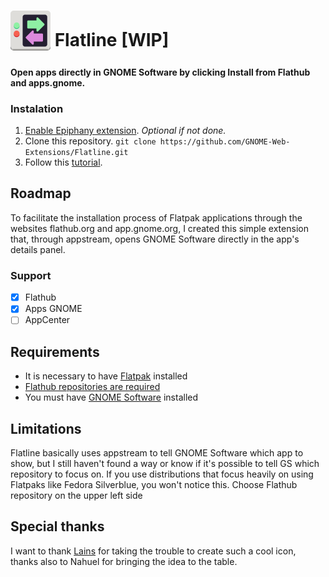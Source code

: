 # <sub><img src="other/promotion/icon/flatline-128.png" width=64px height=64px></sub> Flatline [WIP]

#### Open apps directly in GNOME Software by clicking Install from Flathub and apps.gnome.

### Instalation

1. [Enable Epiphany extension](https://github.com/GNOME-Web-Extensions/Get-Started/wiki#how-to-enable-extensions). _Optional if not done._
2. Clone this repository.
`git clone https://github.com/GNOME-Web-Extensions/Flatline.git`
3. Follow this [tutorial](https://github.com/GNOME-Web-Extensions/Get-Started/wiki#how-to-install-extensions).

## Roadmap
To facilitate the installation process of Flatpak applications through the websites flathub.org and app.gnome.org, I created this simple extension that, through appstream, opens GNOME Software directly in the app's details panel.

### Support
- [x] Flathub
- [x] Apps GNOME
- [ ] AppCenter

## Requirements

- It is necessary to have [Flatpak](https://github.com/flatpak/flatpak) installed
- [Flathub repositories are required](https://www.flatpak.org/setup/)
- You must have [GNOME Software](https://apps.gnome.org/app/org.gnome.Software/) installed

## Limitations

Flatline basically uses appstream to tell GNOME Software which app to show, but I still haven't found a way or know if it's possible to tell GS which repository to focus on.
If you use distributions that focus heavily on using Flatpaks like Fedora Silverblue, you won't notice this.
Choose Flathub repository on the upper left side

## Special thanks
I want to thank [Lains](https://github.com/lainsce) for taking the trouble to create such a cool icon, thanks also to Nahuel for bringing the idea to the table.
